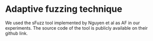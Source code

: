 # Adaptive fuzzing technique 

We used the sFuzz tool implemented by Nguyen et al as AF in our experiments. The source code of the tool is publicly available on their github link.


